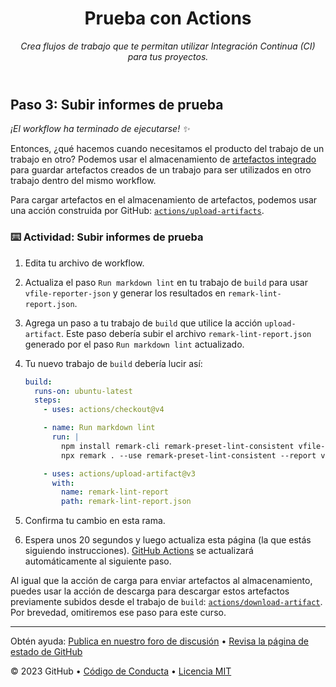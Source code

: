 <header>

<!--
  <<< Notas del autor: Encabezado del curso >>>
  Incluye una imagen de 1280×640, el título del curso en minúsculas con descripción concisa en énfasis.
  En la configuración de tu repositorio: habilita el repositorio de plantillas, agrega tu imagen social de 1280×640, elimina automáticamente las ramas principales.
  Agrega tu licencia de código abierto, GitHub utiliza la licencia MIT.
-->

# Prueba con Actions

_Crea flujos de trabajo que te permitan utilizar Integración Continua (CI) para tus proyectos._

</header>

<!--
  <<< Notas del autor: Paso 3 >>>
  Comienza este paso reconociendo el paso anterior.
  Define los términos y enlaza a docs.github.com.
-->

## Paso 3: Subir informes de prueba

_¡El workflow ha terminado de ejecutarse! :sparkles:_

Entonces, ¿qué hacemos cuando necesitamos el producto del trabajo de un trabajo en otro? Podemos usar el almacenamiento de [artefactos integrado](https://docs.github.com/actions/advanced-guides/storing-workflow-data-as-artifacts) para guardar artefactos creados de un trabajo para ser utilizados en otro trabajo dentro del mismo workflow.

Para cargar artefactos en el almacenamiento de artefactos, podemos usar una acción construida por GitHub: [`actions/upload-artifacts`](https://github.com/actions/upload-artifact).

### :keyboard: Actividad: Subir informes de prueba

1. Edita tu archivo de workflow.
1. Actualiza el paso `Run markdown lint` en tu trabajo de `build` para usar `vfile-reporter-json` y generar los resultados en `remark-lint-report.json`.
3. Agrega un paso a tu trabajo de `build` que utilice la acción `upload-artifact`. Este paso debería subir el archivo `remark-lint-report.json` generado por el paso `Run markdown lint` actualizado.
1. Tu nuevo trabajo de `build` debería lucir así:

   ```yml
   build:
     runs-on: ubuntu-latest
     steps:
       - uses: actions/checkout@v4

       - name: Run markdown lint
         run: |
           npm install remark-cli remark-preset-lint-consistent vfile-reporter-json
           npx remark . --use remark-preset-lint-consistent --report vfile-reporter-json 2> remark-lint-report.json

       - uses: actions/upload-artifact@v3
         with:
           name: remark-lint-report
           path: remark-lint-report.json
   ```

1. Confirma tu cambio en esta rama.
1. Espera unos 20 segundos y luego actualiza esta página (la que estás siguiendo instrucciones). [GitHub Actions](https://docs.github.com/actions) se actualizará automáticamente al siguiente paso.

Al igual que la acción de carga para enviar artefactos al almacenamiento, puedes usar la acción de descarga para descargar estos artefactos previamente subidos desde el trabajo de `build`: [`actions/download-artifact`](https://github.com/actions/download-artifact). Por brevedad, omitiremos ese paso para este curso.

<footer>

<!--
  <<< Notas del autor: Pie de página >>>
  Agrega un enlace para obtener soporte, página de estado de GitHub, código de conducta, enlace de licencia.
-->

---

Obtén ayuda: [Publica en nuestro foro de discusión](https://github.com/orgs/skills/discussions/categories/test-with-actions) &bull; [Revisa la página de estado de GitHub](https://www.githubstatus.com/)

&copy; 2023 GitHub &bull; [Código de Conducta](https://www.contributor-covenant.org/version/2/1/code_of_conduct/code_of_conduct.md) &bull; [Licencia MIT](https://gh.io/mit)

</footer>
